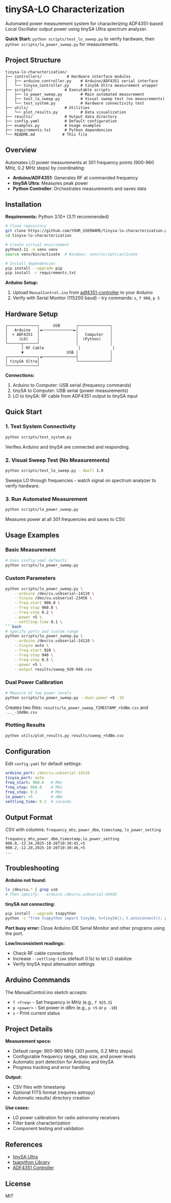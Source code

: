 # tinySA-LO Characterization

Automated power measurement system for characterizing ADF4351-based Local Oscillator output power using tinySA Ultra spectrum analyzer.

**Quick Start:** `python scripts/test_lo_sweep.py` to verify hardware, then `python scripts/lo_power_sweep.py` for measurements.

## Project Structure

```
tinysa-lo-characterization/
├── controllers/           # Hardware interface modules
│   ├── arduino_controller.py    # Arduino/ADF4351 serial interface
│   └── tinysa_controller.py     # tinySA Ultra measurement wrapper
├── scripts/              # Executable scripts
│   ├── lo_power_sweep.py        # Main automated measurement
│   ├── test_lo_sweep.py         # Visual sweep test (no measurements)
│   └── test_system.py           # Hardware connectivity test
├── utils/                # Utilities
│   └── plot_results.py          # Data visualization
├── results/              # Output data directory
├── config.yaml           # Default configuration
├── examples.py           # Usage examples
├── requirements.txt      # Python dependencies
└── README.md            # This file
```

## Overview

Automates LO power measurements at 301 frequency points (900-960 MHz, 0.2 MHz steps) by coordinating:
- **Arduino/ADF4351**: Generates RF at commanded frequency
- **tinySA Ultra**: Measures peak power
- **Python Controller**: Orchestrates measurements and saves data

## Installation

**Requirements:** Python 3.10+ (3.11 recommended)

```bash
# Clone repository
git clone https://github.com/YOUR_USERNAME/tinysa-lo-characterization.git
cd tinysa-lo-characterization

# Create virtual environment
python3.11 -m venv venv
source venv/bin/activate  # Windows: venv\Scripts\activate

# Install dependencies
pip install --upgrade pip
pip install -r requirements.txt
```

**Arduino Setup:**
1. Upload `ManualControl.ino` from [adf4351-controller](https://github.com/alhosani-abdulla/adf4351-controller) to your Arduino
2. Verify with Serial Monitor (115200 baud) - try commands: `s`, `f 900`, `p 5`

## Hardware Setup

```
┌─────────────┐      USB       ┌──────────────┐
│   Arduino   │◄──────────────►│              │
│  + ADF4351  │                │   Computer   │
│     (LO)    │                │  (Python)    │
└──────┬──────┘                │              │
       │ RF Cable               │              │
       ▼                   USB │              │
┌─────────────┐◄───────────────┤              │
│ tinySA Ultra│                └──────────────┘
└─────────────┘
```

**Connections:**
1. Arduino to Computer: USB serial (frequency commands)
2. tinySA to Computer: USB serial (power measurements)  
3. LO to tinySA: RF cable from ADF4351 output to tinySA input

## Quick Start

### 1. Test System Connectivity
```bash
python scripts/test_system.py
```
Verifies Arduino and tinySA are connected and responding.

### 2. Visual Sweep Test (No Measurements)
```bash
python scripts/test_lo_sweep.py --dwell 1.0
```
Sweeps LO through frequencies - watch signal on spectrum analyzer to verify hardware.

### 3. Run Automated Measurement
```bash
python scripts/lo_power_sweep.py
```
Measures power at all 301 frequencies and saves to CSV.

## Usage Examples

### Basic Measurement
```bash
# Uses config.yaml defaults
python scripts/lo_power_sweep.py
```

### Custom Parameters

```bash
python scripts/lo_power_sweep.py \
    --arduino /dev/cu.usbserial-14110 \
    --tinysa /dev/cu.usbserial-23456 \
    --freq-start 900.0 \
    --freq-stop 960.0 \
    --freq-step 0.2 \
    --power +5 \
    --settling-time 0.1 \
```bash
# Specify ports and custom range
python scripts/lo_power_sweep.py \
    --arduino /dev/cu.usbserial-14110 \
    --tinysa auto \
    --freq-start 920 \
    --freq-stop 940 \
    --freq-step 0.5 \
    --power +5 \
    --output results/sweep_920-940.csv
```

### Dual Power Calibration
```bash
# Measure at two power levels
python scripts/lo_power_sweep.py --dual-power +5 -10
```
Creates two files: `results/lo_power_sweep_TIMESTAMP_+5dBm.csv` and `..._-10dBm.csv`

### Plotting Results
```bash
python utils/plot_results.py results/sweep_+5dBm.csv
```

## Configuration

Edit `config.yaml` for default settings:

```yaml
arduino_port: /dev/cu.usbserial-14110
tinysa_port: auto
freq_start: 900.0   # MHz
freq_stop: 960.0    # MHz  
freq_step: 0.2      # MHz
lo_power: +5        # dBm
settling_time: 0.1  # seconds
```

## Output Format

CSV with columns: `frequency_mhz`, `power_dbm`, `timestamp`, `lo_power_setting`

```csv
frequency_mhz,power_dbm,timestamp,lo_power_setting
900.0,-12.34,2025-10-26T10:30:45,+5
900.2,-12.28,2025-10-26T10:30:46,+5
...
```

## Troubleshooting

**Arduino not found:**
```bash
ls /dev/cu.* | grep usb
# Then specify: --arduino /dev/cu.usbserial-XXXXX
```

**tinySA not connecting:**
```bash
pip install --upgrade tsapython
python -c "from tsapython import tinySA; t=tinySA(); t.autoconnect(); print('OK')"
```

**Port busy error:**
Close Arduino IDE Serial Monitor and other programs using the port.

**Low/inconsistent readings:**
- Check RF cable connections
- Increase `--settling-time` (default 0.1s) to let LO stabilize
- Verify tinySA input attenuation settings

## Arduino Commands

The ManualControl.ino sketch accepts:
- `f <freq>` - Set frequency in MHz (e.g., `f 925.5`)
- `p <power>` - Set power in dBm (e.g., `p +5` or `p -10`)  
- `s` - Print current status

## Project Details

**Measurement specs:**
- Default range: 900-960 MHz (301 points, 0.2 MHz steps)
- Configurable frequency range, step size, and power levels
- Automatic port detection for Arduino and tinySA
- Progress tracking and error handling

**Output:**
- CSV files with timestamp
- Optional FITS format (requires astropy)
- Automatic results/ directory creation

**Use cases:**
- LO power calibration for radio astronomy receivers
- Filter bank characterization
- Component testing and validation

## References

- [tinySA Ultra](https://tinysa.org/wiki/)
- [tsapython Library](https://github.com/LC-Linkous/tinySA_python)
- [ADF4351 Controller](https://github.com/alhosani-abdulla/adf4351-controller)

## License

MIT
